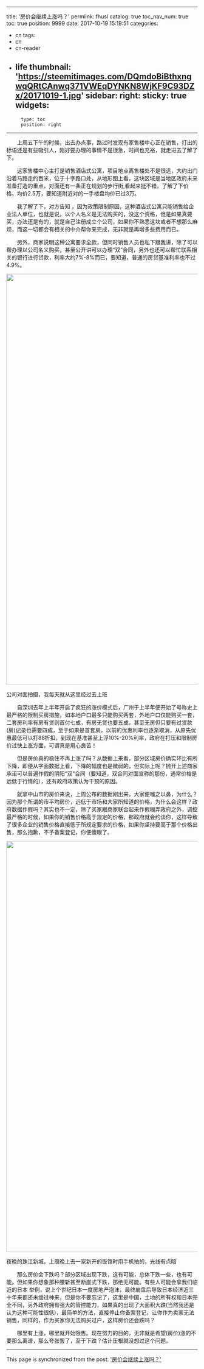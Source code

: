 
---
title: '房价会继续上涨吗？'
permlink: fhusl
catalog: true
toc_nav_num: true
toc: true
position: 9999
date: 2017-10-19 15:19:51
categories:
- cn
tags:
- cn
- cn-reader
- life
thumbnail: 'https://steemitimages.com/DQmdoBiBthxngwqQRtCAnwq371VWEqDYNKN8WjKF9C93DZx/20171019-1.jpg'
sidebar:
    right:
        sticky: true
widgets:
    -
        type: toc
        position: right
---


<html>
<p>　　上周五下午的时候，出去办点事，路过时发现有家售楼中心正在销售，打出的标语还是有些吸引人，刚好要办理的事情不是很急，时间也充裕，就走进去了解了下。</p>
<p>　　这家售楼中心主打是销售酒店式公寓，项目地点离售楼处不是很远，大约出门沿着马路走约百米，位于十字路口处，从地形图上看，这块区域是当地区政府未来准备打造的重点，对面还有一条正在规划的步行街,看起来挺不错，了解了下价格，均价2.5万，要知道附近对的一手楼盘均价已过3万。</p>
<p>　　我了解了下，对方告知 ，因为政策限制原因，这种酒店式公寓只能销售给企业法人单位，也就是说，以个人名义是无法购买的，没这个资格，但是如果真要买，办法还是有的，就是自己注册成立个公司，如果你不熟悉这块或者不想那么麻烦，而这一切都会有相关的中介帮你来完成，无非就是再增多些费用而已。</p>
<p>　　另外，商家说明这种公寓要求全款，但同时销售人员也私下跟我讲，除了可以帮办理以公司名义购买，甚至公开讲可以办理“双”合同，另外也还可以帮忙联系相关的银行进行贷款，利率大约7%-8%而已，要知道，普通的房贷基准利率也不过4.9%。</p>
<p><img src="https://steemitimages.com/DQmdoBiBthxngwqQRtCAnwq371VWEqDYNKN8WjKF9C93DZx/20171019-1.jpg" width="1440" height="1080"/></p>
<p>公司对面拍摄，我每天就从这里经过去上班</p>
<p>　　自深圳去年上半年开启了疯狂的涨价模式后，广州于上半年便开始了号称史上最严格的限制买房措施，如本地户口最多只能购买两套，外地户口仅能购买一套，二套房利率有房有贷则首付七成，有房无贷也要五成，甚至无房但只要有过贷款(房)记录也需要四成，至于如果是首套房，以前的优惠利率也逐渐取消，从原先优惠最低可以打88折扣，到现在基准甚至上浮10%-20%利率，政府在打压和限制房价过快上涨方面，可谓真是用心良苦！</p>
<p>　　但是房价真的稳住不再上涨了吗？从数据上来看，部分区域房价确实环比有所 下降，即便从字面数据上看，下降的幅度也是微弱的，但实际上呢？抛开上述商家承诺可以普遍作假的阴阳“双”合同（要知道，双合同对面宣称的那份，通常价格是远低于行情的），还有政府政策认为干预的原因。</p>
<p>　　就拿中山市的房价来说，上周公布的数据刚出来，大家便嗤之以鼻，为什么？因为那个所谓的市平均房价，远低于市场和大家所知道的价格，为什么会这样？政府数据作假吗？其实也不一定，除了买家跟商家联合起来作假糊弄政府之外，调控最严格的时候，如果你的销售价格高于规定的价格，那政府就会约谈你，这样导致了很多企业的销售价格直接低于所规定要求的价格，如果你坚持要高于那个价格出售，那么抱歉，不予备案登记，你便傻眼了。</p>
<p><img src="https://steemitimages.com/DQmP9y5FQmADkiKMypNYawxFn44dzYyVuP3V2tu99wPBJv4/20171019-2.jpg" width="1440" height="1080"/></p>
<p>夜晚的珠江新城，上周晚上去一家新开的饭馆时用手机拍的，光线有点暗</p>
<p>　　那么房价会下跌吗？部分区域出现下跌，这有可能，总体下跌一些，也有可能。但如果你想象那种腰斩甚至断崖式下跌，那绝无可能。有些人可能会拿我们临近的日本 举例，说上个世纪日本一度房地产泡沫，最终崩盘后导致日本经济近三十年来都还未缓过神来，但是你不要忘记了，这里是中国，土地的所有权和日本完全不同，另外政府拥有强大的管控能力，如果真的出现了大面积大跌(当然我还是认为这种可能性很低)，最简单的方法，直接停止你备案登记，让你作为卖家无法销售，同样的，作为买家你无法购买过户，这样房价还会跌吗？</p>
<p>　　哪里有上涨，哪里就开始限售。现在努力的目的，无非就是希望(房价)涨的不要那么离谱，那么夸张罢了，至于下跌？估计压根就没想过这个问题。</p>
</html>

- - -

This page is synchronized from the post: ['房价会继续上涨吗？'](https://steemit.com/@rivalhw/fhusl)
